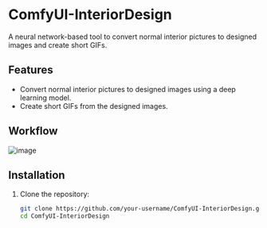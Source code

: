 # ComfyUI-InteriorDesign

A neural network-based tool to convert normal interior pictures to designed images and create short GIFs.

## Features
- Convert normal interior pictures to designed images using a deep learning model.
- Create short GIFs from the designed images.

## Workflow
![image](https://github.com/Roshanshan/InteriorDesignGIFMaker/assets/41194346/af55d311-b9df-4479-a360-0837cdb75a33)


## Installation

1. Clone the repository:
   ```sh
   git clone https://github.com/your-username/ComfyUI-InteriorDesign.git
   cd ComfyUI-InteriorDesign
